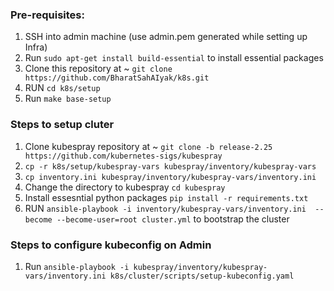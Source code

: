 ### Pre-requisites:

1. SSH into admin machine (use admin.pem generated while setting up Infra)
2. Run `sudo apt-get install build-essential` to install essential packages
3. Clone this repository at ~ `git clone https://github.com/BharatSahAIyak/k8s.git`
4. RUN `cd k8s/setup`
5. Run `make base-setup`        

### Steps to setup cluter

1. Clone kubespray repository at ~ `git clone -b release-2.25 https://github.com/kubernetes-sigs/kubespray`
3. `cp -r k8s/setup/kubespray-vars kubespray/inventory/kubespray-vars`
4. `cp inventory.ini kubespray/inventory/kubespray-vars/inventory.ini` 
5. Change the directory to kubespray `cd kubespray`
6. Install essesntial python packages `pip install -r requirements.txt`
7. RUN `ansible-playbook -i inventory/kubespray-vars/inventory.ini  --become --become-user=root cluster.yml` to bootstrap the cluster

### Steps to configure kubeconfig on Admin

1. Run `ansible-playbook -i kubespray/inventory/kubespray-vars/inventory.ini k8s/cluster/scripts/setup-kubeconfig.yaml`


